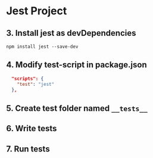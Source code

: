 # Jest Project





## 3. Install jest as devDependencies
```shell
npm install jest --save-dev
```
## 4.  Modify test-script in package.json
```json
  "scripts": {
    "test": "jest"
  },
```

## 5. Create test folder named `__tests__`
## 6. Write tests
## 7. Run tests